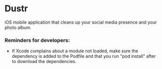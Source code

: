 # Dustr
iOS mobile application that cleans up your social media presence and your photo album.

### Reminders for developers:
- If Xcode complains about a module not loaded, make sure the dependency is added to the Podfile and that you run "pod install" after to download the dependencies. 
